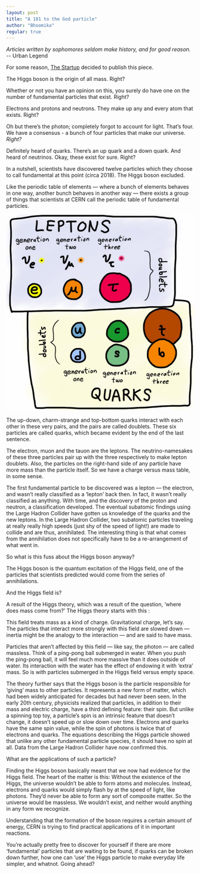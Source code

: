 ```yaml
---
layout: post
title: "A 101 to the God particle"
author: "Bhoomika"
regular: true
---
```

_Articles written by sophomores seldom make history, and for good reason._
-- Urban Legend

For some reason, [The Startup](https://medium.com/swlh) decided to publish this piece.


The Higgs boson is the origin of all mass.
Right?

Whether or not you have an opinion on this, you surely do have one on the number of fundamental particles that exist.
Right?

Electrons and protons and neutrons. They make up any and every atom that exists.
Right?

Oh but there’s the photon; completely forgot to account for light. That’s four. We have a consensus - a bunch of four particles that make our universe.
_Right?_

Definitely heard of quarks. There’s an up quark and a down quark. And heard of neutrinos. Okay, these exist for sure.
Right?

In a nutshell, scientists have discovered twelve particles which they choose to call fundamental at this point (circa 2018). The Higgs boson excluded.

Like the periodic table of elements — where a bunch of elements behaves in one way, another bunch behaves in another way — there exists a group of things that scientists at CERN call the periodic table of fundamental particles.


<img src="/Elements.png" alt="Elements"/>

The up-down, charm-strange and top-bottom quarks interact with each other in these very pairs, and the pairs are called doublets. These six particles are called quarks, which became evident by the end of the last sentence.

The electron, muon and the tauon are the leptons. The neutrino-namesakes of these three particles pair up with the three respectively to make lepton doublets. Also, the particles on the right-hand side of any particle have more mass than the particle itself. So we have a charge versus mass table, in some sense.

The first fundamental particle to be discovered was a lepton — the electron, and wasn’t really classified as a ‘lepton’ back then. In fact, it wasn’t really classified as anything. With time, and the discovery of the proton and neutron, a classification developed. The eventual subatomic findings using the Large Hadron Collider have gotten us knowledge of the quarks and the new leptons. In the Large Hadron Collider, two subatomic particles traveling at really really high speeds (just shy of the speed of light!) are made to collide and are thus, annihilated. The interesting thing is that what comes from the annihilation does not specifically have to be a re-arrangement of what went in.

So what is this fuss about the Higgs boson anyway?

The Higgs boson is the quantum excitation of the Higgs field, one of the particles that scientists predicted would come from the series of annihilations.

And the Higgs field is?

A result of the Higgs theory, which was a result of the question, ‘where does mass come from?’
The Higgs theory starts with this :

This field treats mass as a kind of charge. Gravitational charge, let’s say.
The particles that interact more strongly with this field are slowed down — inertia might be the analogy to the interaction — and are said to have mass.

Particles that aren’t affected by this field — like say, the photon — are called massless.
Think of a ping-pong ball submerged in water. When you push the ping-pong ball, it will feel much more massive than it does outside of water. Its interaction with the water has the effect of endowing it with ‘extra’ mass. So is with particles submerged in the Higgs field versus empty space.

The theory further says that the Higgs boson is the particle responsible for ‘giving’ mass to other particles. It represents a new form of matter, which had been widely anticipated for decades but had never been seen. In the early 20th century, physicists realized that particles, in addition to their mass and electric charge, have a third defining feature: their spin. But unlike a spinning top toy, a particle’s spin is an intrinsic feature that doesn’t change, it doesn’t speed up or slow down over time. Electrons and quarks have the same spin value, while the spin of photons is twice that of electrons and quarks. The equations describing the Higgs particle showed that unlike any other fundamental particle species, it should have no spin at all. Data from the Large Hadron Collider have now confirmed this.

What are the applications of such a particle?

Finding the Higgs boson basically meant that we now had evidence for the Higgs field.
The heart of the matter is this: Without the existence of the Higgs, the universe wouldn’t be able to form atoms and molecules. Instead, electrons and quarks would simply flash by at the speed of light, like photons. They’d never be able to form any sort of composite matter. So the universe would be massless. We wouldn’t exist, and neither would anything in any form we recognize.

Understanding that the formation of the boson requires a certain amount of energy, CERN is trying to find practical applications of it in important reactions.

You’re actually pretty free to discover for yourself if there are more ‘fundamental’ particles that are waiting to be found, if quarks can be broken down further, how one can ‘use’ the Higgs particle to make everyday life simpler, and whatnot. Going ahead?

